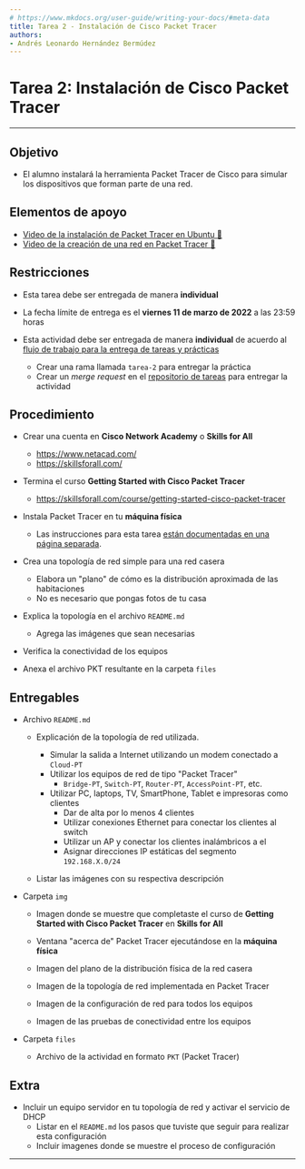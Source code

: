 ```yaml
---
# https://www.mkdocs.org/user-guide/writing-your-docs/#meta-data
title: Tarea 2 - Instalación de Cisco Packet Tracer
authors:
- Andrés Leonardo Hernández Bermúdez
---
```


# Tarea 2: Instalación de Cisco Packet Tracer

--------------------------------------------------------------------------------

## Objetivo

- El alumno instalará la herramienta Packet Tracer de Cisco para simular los dispositivos que forman parte de una red.

## Elementos de apoyo

- [Video de la instalación de Packet Tracer en Ubuntu 📼][video-instalacion-packet-tracer]
- [Video de la creación de una red en Packet Tracer 📼][video-packet-tracer]

## Restricciones

- Esta tarea debe ser entregada de manera **individual**

- La fecha límite de entrega es el **viernes 11 de marzo de 2022** a las 23:59 horas
- Esta actividad debe ser entregada de manera **individual** de acuerdo al [flujo de trabajo para la entrega de tareas y prácticas][flujo-de-trabajo]
    - Crear una rama llamada `tarea-2` para entregar la práctica
    - Crear un _merge request_ en el [repositorio de tareas][repo-tareas] para entregar la actividad

## Procedimiento

- Crear una cuenta en **Cisco Network Academy** o **Skills for All**
    - <https://www.netacad.com/>
    - <https://skillsforall.com/>

- Termina el curso **Getting Started with Cisco Packet Tracer**
    - <https://skillsforall.com/course/getting-started-cisco-packet-tracer>

- Instala Packet Tracer en tu **máquina física**
    - Las instrucciones para esta tarea [están documentadas en una página separada][packet-tracer-install].

- Crea una topología de red simple para una red casera
    - Elabora un "plano" de cómo es la distribución aproximada de las habitaciones
    - No es necesario que pongas fotos de tu casa

- Explica la topología en el archivo `README.md`
    - Agrega las imágenes que sean necesarias

- Verifica la conectividad de los equipos

- Anexa el archivo PKT resultante en la carpeta `files`

## Entregables

- Archivo `README.md`

    - Explicación de la topología de red utilizada.
    
        - Simular la salida a Internet utilizando un modem conectado a `Cloud-PT`
        - Utilizar los equipos de red de tipo "Packet Tracer"
            - `Bridge-PT`, `Switch-PT`, `Router-PT`, `AccessPoint-PT`, etc.
        - Utilizar PC, laptops, TV, SmartPhone, Tablet e impresoras como clientes
            - Dar de alta por lo menos 4 clientes
            - Utilizar conexiones Ethernet para conectar los clientes al switch
            - Utilizar un AP y conectar los clientes inalámbricos a el
            - Asignar direcciones IP estáticas del segmento `192.168.X.0/24`

    - Listar las imágenes con su respectiva descripción

- Carpeta `img`

    - Imagen donde se muestre que completaste el curso de **Getting Started with Cisco Packet Tracer** en **Skills for All**

    - Ventana "acerca de" Packet Tracer ejecutándose en la **máquina física**
    
    - Imagen del plano de la distribución física de la red casera

    - Imagen de la topología de red implementada en Packet Tracer
    
    - Imagen de la configuración de red para todos los equipos
    
    - Imagen de las pruebas de conectividad entre los equipos

- Carpeta `files`

    - Archivo de la actividad en formato `PKT` (Packet Tracer)

## Extra

- Incluir un equipo servidor en tu topología de red y activar el servicio de DHCP
    - Listar en el `README.md` los pasos que tuviste que seguir para realizar esta configuración
    - Incluir imagenes donde se muestre el proceso de configuración

--------------------------------------------------------------------------------

[flujo-de-trabajo]: https://redes-ciencias-unam.gitlab.io/2022-2/tareas-redes/workflow/
[repo-tareas]: https://gitlab.com/Redes-Ciencias-UNAM/2022-2/tareas-redes/-/merge_requests

[video-instalacion-packet-tracer]: https://www.youtube.com/watch?v=TQYe7Rp13xw&list=PLN1TFzSBXi3QWbHwBEV3p4LxV5KceXu8d&index=19
[video-packet-tracer]: https://www.youtube.com/watch?v=yfEIis_3MZk&list=PLN1TFzSBXi3QWbHwBEV3p4LxV5KceXu8d&index=20

[packet-tracer-install]: ./install
